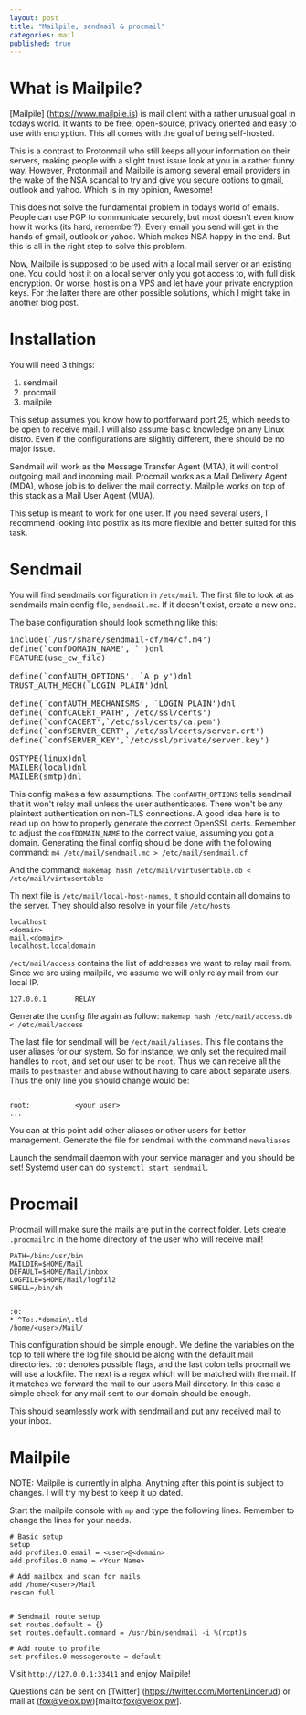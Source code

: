 ```yaml
---
layout: post
title: "Mailpile, sendmail & procmail"
categories: mail
published: true
---
```



What is Mailpile?
=================

[Mailpile] (https://www.mailpile.is) is mail client with a rather unusual goal 
in todays world. It wants to be free, open-source, privacy oriented and easy to
use with encryption. This all comes with the goal of being self-hosted.

This is a contrast to Protonmail who still keeps all your information on their
servers, making people with a slight trust issue look at you in a rather funny
way. However, Protonmail and Mailpile is among several email providers in the
wake of the NSA scandal to try and give you secure options to gmail, outlook and
yahoo. Which is in my opinion, Awesome!

This does not solve the fundamental problem in todays world of emails. People 
can use PGP to communicate securely, but most doesn't even know how it works (its
hard, remember?). Every email you send will get in the hands of gmail, outlook
or yahoo. Which makes NSA happy in the end. But this is all in the right step to
solve this problem.

Now, Mailpile is supposed to be used with a local mail server or an existing
one. You could host it on a local server only you got access to, with full disk
encryption. Or worse, host is on a VPS and let have your private encryption keys.
For the latter there are other possible solutions, which I might take in another
blog post.


Installation
============

You will need 3 things:  
  1. sendmail  
  2. procmail  
  3. mailpile  

This setup assumes you know how to portforward port 25, which needs to be open
to receive mail. I will also assume basic knowledge on any Linux distro. Even
if the configurations are slightly different, there should be no major issue.

Sendmail will work as the Message Transfer Agent (MTA), it will control
outgoing mail and incoming mail. Procmail works as a Mail Delivery Agent 
(MDA), whose job is to deliver the mail correctly. Mailpile works on top of this
stack as a Mail User Agent (MUA).

This setup is meant to work for one user. If you need several users, I recommend
looking into postfix as its more flexible and better suited for this task. 
  
  
Sendmail  
========  
  
You will find sendmails configuration  in `/etc/mail`. The first file to look 
at as sendmails main config file, `sendmail.mc`. If it doesn't exist, create a 
new one.

The base configuration should look something like this:

<pre>
include(`/usr/share/sendmail-cf/m4/cf.m4')
define(`confDOMAIN_NAME', `<DOMAIN>')dnl
FEATURE(use_cw_file)

define(`confAUTH_OPTIONS', `A p y')dnl
TRUST_AUTH_MECH(`LOGIN PLAIN')dnl

define(`confAUTH_MECHANISMS', `LOGIN PLAIN')dnl
define(`confCACERT_PATH',`/etc/ssl/certs')
define(`confCACERT',`/etc/ssl/certs/ca.pem')
define(`confSERVER_CERT',`/etc/ssl/certs/server.crt')
define(`confSERVER_KEY',`/etc/ssl/private/server.key')

OSTYPE(linux)dnl
MAILER(local)dnl
MAILER(smtp)dnl
</pre>

This config makes a few assumptions. The `confAUTH_OPTIONS` tells sendmail that
it won't relay mail unless the user authenticates. There won't be any plaintext
authentication on non-TLS connections. A good idea here is to read up on how to
properly generate the correct OpenSSL certs. Remember to adjust the 
`confDOMAIN_NAME` to the correct value, assuming you got a domain.
Generating the final config should be done with the following command:
`m4 /etc/mail/sendmail.mc > /etc/mail/sendmail.cf`

And the command:
`makemap hash /etc/mail/virtusertable.db < /etc/mail/virtusertable`

Th next file is  `/etc/mail/local-host-names`, it should contain all domains to 
the server. They should also resolve in your file `/etc/hosts`
  
```  
localhost
<domain>
mail.<domain>
localhost.localdomain
```
  
`/ect/mail/access` contains the list of addresses we want to relay mail from.
Since we are using mailpile, we assume we will only relay mail from our 
local IP.
  
```
127.0.0.1       RELAY
```
  
Generate the config file again as follow:
`makemap hash /etc/mail/access.db < /etc/mail/access`

The last file for sendmail will be `/ect/mail/aliases`.
This file contains the user aliases for our system. So for instance, we only
set the required mail handles to `root`, and set our user to be `root`.
Thus we can receive all the mails to `postmaster` and  `abuse` without having
to care about separate users.
Thus the only line you should change would be:
  
```
...
root:           <your user>
...
```
  
You can at this point add other aliases or other users for better management.
Generate the file for sendmail with the command `newaliases`

Launch the sendmail daemon with your service manager and you should be set!
Systemd user can do `systemctl start sendmail`.


Procmail 
======== 

Procmail will make sure the mails are put in the correct folder. Lets create
`.procmailrc` in the home directory of the user who will receive mail!
  
```
PATH=/bin:/usr/bin
MAILDIR=$HOME/Mail
DEFAULT=$HOME/Mail/inbox
LOGFILE=$HOME/Mail/logfil2
SHELL=/bin/sh


:0:
* ^To:.*domain\.tld
/home/<user>/Mail/
```

This configuration should be simple enough. We define the variables on the top
to tell where the log file should be along with the default mail directories.
`:0:` denotes possible flags, and the last colon tells procmail we will use a
lockfile.
The next is a regex which will be matched with the mail. If it matches we
forward the mail to our users Mail directory. In this case a simple check
for any mail sent to our domain should be enough.

This should seamlessly work with sendmail and put any received mail to your
inbox.


Mailpile
========

NOTE: Mailpile is currently in alpha. Anything after this point is subject to
changes. I will try my best to keep it up dated.

Start the mailpile console with `mp` and type the following lines. Remember to 
change the lines for your needs.

```
# Basic setup
setup
add profiles.0.email = <user>@<domain>
add profiles.0.name = <Your Name>

# Add mailbox and scan for mails
add /home/<user>/Mail
rescan full


# Sendmail route setup
set routes.default = {}
set routes.default.command = /usr/bin/sendmail -i %(rcpt)s

# Add route to profile
set profiles.0.messageroute = default
```

Visit `http://127.0.0.1:33411` and enjoy Mailpile!

Questions can be sent on [Twitter] (https://twitter.com/MortenLinderud)
or mail at (fox@velox.pw)[mailto:fox@velox.pw].
